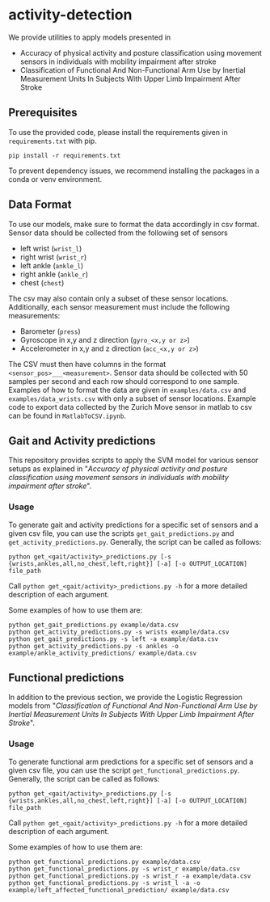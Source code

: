 # activity-detection
We provide utilities to apply models presented in

* Accuracy of physical activity and posture classification using movement sensors in individuals with mobility impairment after stroke
* Classification of Functional And Non-Functional Arm Use by Inertial Measurement Units In Subjects With Upper Limb Impairment After Stroke

## Prerequisites
To use the provided code, please install the requirements given in ```requirements.txt``` with pip.
```
pip install -r requirements.txt
```
To prevent dependency issues, we recommend installing the packages in a conda or venv environment.

## Data Format
To use our models, make sure to format the data accordingly in csv format.
Sensor data should be collected from the following set of sensors

* left wrist (```wrist_l```)
* right wrist (```wrist_r```)
* left ankle (```ankle_l```)
* right ankle (```ankle_r```)
* chest (```chest```)

The csv may also contain only a subset of these sensor locations.
Additionally, each sensor measurement must include the following measurements:
* Barometer (```press```)
* Gyroscope in x,y and z direction (```gyro_<x,y or z>```)
* Accelerometer in x,y and z direction (```acc_<x,y or z>```)

The CSV must then have columns in the format ```<sensor_pos>___<measurement>```.
Sensor data should be collected with 50 samples per second and each row should correspond to one sample.
Examples of how to format the data are given in ```examples/data.csv``` and ```examples/data_wrists.csv``` with only a subset of sensor locations.
Example code to export data collected by the Zurich Move sensor in matlab to csv can be found in ```MatlabToCSV.ipynb```.


## Gait and Activity predictions
This repository provides scripts to apply the SVM model for various sensor setups as explained in "_Accuracy of physical activity and posture classification using movement sensors in individuals with mobility impairment after stroke_".

### Usage
To generate gait and activity predictions for a specific set of sensors and a given csv file, you can use the scripts ```get_gait_predictions.py``` and ```get_activity_predictions.py```.
Generally, the script can be called as follows:
```
python get_<gait/activity>_predictions.py [-s {wrists,ankles,all,no_chest,left,right}] [-a] [-o OUTPUT_LOCATION] file_path
```
Call ```python get_<gait/activity>_predictions.py -h``` for a more detailed description of each argument.

Some examples of how to use them are:
```
python get_gait_predictions.py example/data.csv
python get_activity_predictions.py -s wrists example/data.csv
python get_gait_predictions.py -s left -a example/data.csv
python get_activity_predictions.py -s ankles -o example/ankle_activity_predictions/ example/data.csv
```



## Functional predictions
In addition to the previous section, we provide the Logistic Regression models from "_Classification of Functional And Non-Functional Arm Use by Inertial Measurement Units In Subjects With Upper Limb Impairment After Stroke_".

### Usage
To generate functional arm predictions for a specific set of sensors and a given csv file, you can use the script ```get_functional_predictions.py```.
Generally, the script can be called as follows:
```
python get_<gait/activity>_predictions.py [-s {wrists,ankles,all,no_chest,left,right}] [-a] [-o OUTPUT_LOCATION] file_path
```
Call ```python get_<gait/activity>_predictions.py -h``` for a more detailed description of each argument.

Some examples of how to use them are:
```
python get_functional_predictions.py example/data.csv
python get_functional_predictions.py -s wrist_r example/data.csv
python get_functional_predictions.py -s wrist_r -a example/data.csv
python get_functional_predictions.py -s wrist_l -a -o example/left_affected_functional_prediction/ example/data.csv
```
